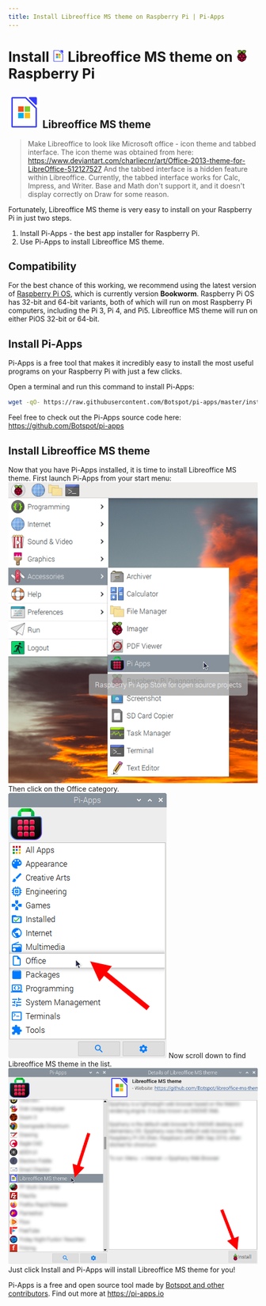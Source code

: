 ```yaml
---
title: Install Libreoffice MS theme on Raspberry Pi | Pi-Apps
---
```

<div class="simple-install-content content">

# Install <img src="/img/app-icons/Libreoffice MS theme/icon-64.png" height=24> Libreoffice MS theme on <img src=/img/other-icons/raspberrypi-icon.svg height=24> Raspberry Pi

## <img src="/img/app-icons/Libreoffice MS theme/icon-64.png"> Libreoffice MS theme
> Make Libreoffice to look like Microsoft office - icon theme and tabbed interface.
> The icon theme was obtained from here: https://www.deviantart.com/charliecnr/art/Office-2013-theme-for-LibreOffice-512127527
> And the tabbed interface is a hidden feature within Libreoffice.
> Currently, the tabbed interface works for Calc, Impress, and Writer. Base and Math don't support it, and it doesn't display correctly on Draw for some reason.

Fortunately, Libreoffice MS theme is very easy to install on your Raspberry Pi in just two steps.
1. Install Pi-Apps - the best app installer for Raspberry Pi.
2. Use Pi-Apps to install Libreoffice MS theme.
</div>
<div class="simple-install-content content">

## Compatibility
For the best chance of this working, we recommend using the latest version of [Raspberry Pi OS](https://www.raspberrypi.com/software/), which is currently version **Bookworm**.
Raspberry Pi OS has 32-bit and 64-bit variants, both of which will run on most Raspberry Pi computers, including the Pi 3, Pi 4, and Pi5.
Libreoffice MS theme will run on either PiOS 32-bit or 64-bit.
</div>
<div class="simple-install-content content">

## Install Pi-Apps

Pi-Apps is a free tool that makes it incredibly easy to install the most useful programs on your Raspberry Pi with just a few clicks.

Open a terminal and run this command to install Pi-Apps:
```bash
wget -qO- https://raw.githubusercontent.com/Botspot/pi-apps/master/install | bash
```
Feel free to check out the Pi-Apps source code here: https://github.com/Botspot/pi-apps
</div>
<div class="simple-install-content content">

## Install Libreoffice MS theme

Now that you have Pi-Apps installed, it is time to install Libreoffice MS theme.
First launch Pi-Apps from your start menu:
<img src="/img/start-menu.png">
Then click on the Office category.
<img src="/img/category-selections/Office.png">
Now scroll down to find Libreoffice MS theme in the list.
<img src="/img/app-icons/Libreoffice MS theme/app-selection.png">
Just click Install and Pi-Apps will install Libreoffice MS theme for you!
</div>
<div class="simple-install-content content">

Pi-Apps is a free and open source tool made by [Botspot and other contributors](/about/#contributors). Find out more at https://pi-apps.io
</div>
